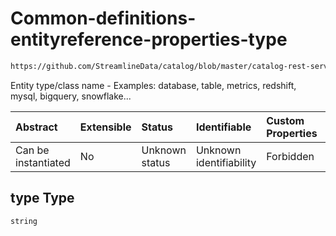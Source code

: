 # Common-definitions-entityreference-properties-type

```txt
https://github.com/StreamlineData/catalog/blob/master/catalog-rest-service/src/main/resources/json/schema/type/common.json#/definitions/entityReference/properties/type
```

Entity type/class name - Examples: database, table, metrics, redshift, mysql, bigquery, snowflake...

| Abstract            | Extensible | Status         | Identifiable            | Custom Properties | Additional Properties | Access Restrictions | Defined In                                                     |
| :------------------ | :--------- | :------------- | :---------------------- | :---------------- | :-------------------- | :------------------ | :------------------------------------------------------------- |
| Can be instantiated | No         | Unknown status | Unknown identifiability | Forbidden         | Allowed               | none                | [common.json*](https://github.com/StreamlineData/catalog/blob/master/catalog-rest-service/src/main/resources/json/schema/type/common.json "open original schema") |

## type Type

`string`
